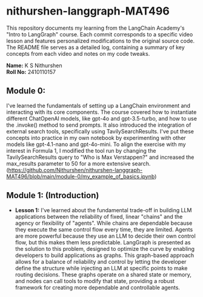 # nithurshen-langgraph-MAT496
This repository documents my learning from the LangChain Academy's "Intro to LangGraph" course. Each commit corresponds to a specific video lesson and features personalized modifications to the original source code. The README file serves as a detailed log, containing a summary of key concepts from each video and notes on my code tweaks.

<b>Name:</b> K S Nithurshen  
<b>Roll No:</b> 2410110157  

## Module 0:
I've learned the fundamentals of setting up a LangChain environment and interacting with its core components. The course covered how to instantiate different ChatOpenAI models, like gpt-4o and gpt-3.5-turbo, and how to use the .invoke() method to send prompts. It also introduced the integration of external search tools, specifically using TavilySearchResults. I've put these concepts into practice in my own notebook by experimenting with other models like gpt-4.1-nano and gpt-4o-mini. To align the exercise with my interest in Formula 1, I modified the tool run by changing the TavilySearchResults query to "Who is Max Verstappen?" and increased the max_results parameter to 50 for a more extensive search. (https://github.com/Nithurshen/nithurshen-langgraph-MAT496/blob/main/module-0/my_example_of_basics.ipynb)

## Module 1: (Introduction)
* <b>Lesson 1:</b> I've learned about the fundamental trade-off in building LLM applications between the reliability of fixed, linear "chains" and the agency or flexibility of "agents". While chains are dependable because they execute the same control flow every time, they are limited. Agents are more powerful because they use an LLM to decide their own control flow, but this makes them less predictable. LangGraph is presented as the solution to this problem, designed to optimize the curve by enabling developers to build applications as graphs. This graph-based approach allows for a balance of reliability and control by letting the developer define the structure while injecting an LLM at specific points to make routing decisions. These graphs operate on a shared state or memory, and nodes can call tools to modify that state, providing a robust framework for creating more dependable and controllable agents.

